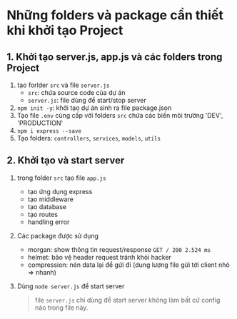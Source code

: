 # Những folders và package cần thiết khi khởi tạo Project

## 1. Khởi tạo server.js, app.js và các folders trong Project

1. tạo forlder `src` và file `server.js`
   - `src`: chứa source code của dự án
   - `server.js`: file dùng để start/stop server
2. `npm init -y`: khởi tạo dự án sinh ra file package.json
3. Tạo file `.env` cùng cấp với folders `src` chứa các biến môi trường 'DEV', 'PRODUCTION'
4. `npm i express --save`
5. Tạo folders: `controllers`, `services`, `models`, `utils`

## 2. Khởi tạo và start server

1. trong folder `src` tạo file `app.js`

   - tạo ứng dụng express
   - tạo middleware
   - tạo database
   - tạo routes
   - handling error

2. Các package được sử dụng
   - morgan: show thông tin request/response
     `GET / 200 2.524 ms`
   - helmet: bảo vệ header request tránh khỏi hacker
   - compression: nén data lại để gửi đi (dung lượng file gửi tới client nhỏ => nhanh)
3. Dùng `node server.js` để start server
   > file `server.js` chỉ dùng để start server không làm bất cứ config nào trong file này.
